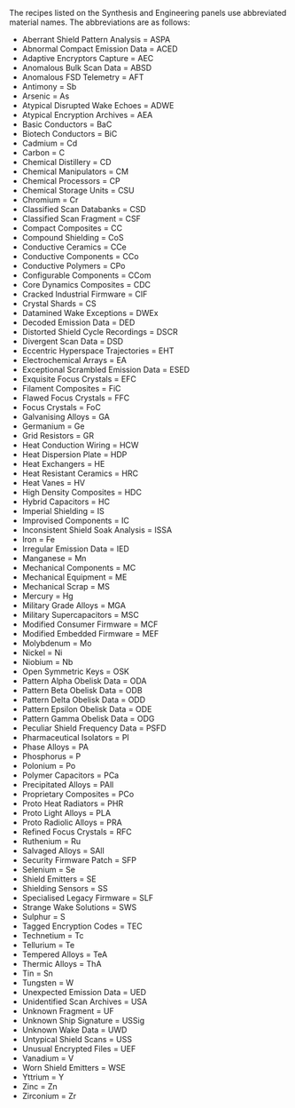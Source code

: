 The recipes listed on the Synthesis and Engineering panels use abbreviated material names.  The abbreviations are as follows:

 * Aberrant Shield Pattern Analysis = ASPA
 * Abnormal Compact Emission Data = ACED
 * Adaptive Encryptors Capture = AEC
 * Anomalous Bulk Scan Data = ABSD
 * Anomalous FSD Telemetry = AFT
 * Antimony = Sb
 * Arsenic = As
 * Atypical Disrupted Wake Echoes = ADWE
 * Atypical Encryption Archives = AEA
 * Basic Conductors = BaC
 * Biotech Conductors = BiC
 * Cadmium = Cd
 * Carbon = C
 * Chemical Distillery = CD
 * Chemical Manipulators = CM
 * Chemical Processors = CP
 * Chemical Storage Units = CSU
 * Chromium = Cr
 * Classified Scan Databanks = CSD
 * Classified Scan Fragment = CSF
 * Compact Composites = CC
 * Compound Shielding = CoS
 * Conductive Ceramics = CCe
 * Conductive Components = CCo
 * Conductive Polymers = CPo
 * Configurable Components = CCom
 * Core Dynamics Composites = CDC
 * Cracked Industrial Firmware = CIF
 * Crystal Shards = CS
 * Datamined Wake Exceptions = DWEx
 * Decoded Emission Data = DED
 * Distorted Shield Cycle Recordings = DSCR
 * Divergent Scan Data = DSD
 * Eccentric Hyperspace Trajectories = EHT
 * Electrochemical Arrays = EA
 * Exceptional Scrambled Emission Data = ESED
 * Exquisite Focus Crystals = EFC
 * Filament Composites = FiC
 * Flawed Focus Crystals = FFC
 * Focus Crystals = FoC
 * Galvanising Alloys = GA
 * Germanium = Ge
 * Grid Resistors = GR
 * Heat Conduction Wiring = HCW
 * Heat Dispersion Plate = HDP
 * Heat Exchangers = HE
 * Heat Resistant Ceramics = HRC
 * Heat Vanes = HV
 * High Density Composites = HDC
 * Hybrid Capacitors = HC
 * Imperial Shielding = IS
 * Improvised Components = IC
 * Inconsistent Shield Soak Analysis = ISSA
 * Iron = Fe
 * Irregular Emission Data = IED
 * Manganese = Mn
 * Mechanical Components = MC
 * Mechanical Equipment = ME
 * Mechanical Scrap = MS
 * Mercury = Hg
 * Military Grade Alloys = MGA
 * Military Supercapacitors = MSC
 * Modified Consumer Firmware = MCF
 * Modified Embedded Firmware = MEF
 * Molybdenum = Mo
 * Nickel = Ni
 * Niobium = Nb
 * Open Symmetric Keys = OSK
 * Pattern Alpha Obelisk Data = ODA
 * Pattern Beta Obelisk Data = ODB
 * Pattern Delta Obelisk Data = ODD
 * Pattern Epsilon Obelisk Data = ODE
 * Pattern Gamma Obelisk Data = ODG
 * Peculiar Shield Frequency Data = PSFD
 * Pharmaceutical Isolators = PI
 * Phase Alloys = PA
 * Phosphorus = P
 * Polonium = Po
 * Polymer Capacitors = PCa
 * Precipitated Alloys = PAll
 * Proprietary Composites = PCo
 * Proto Heat Radiators = PHR
 * Proto Light Alloys = PLA
 * Proto Radiolic Alloys = PRA
 * Refined Focus Crystals = RFC
 * Ruthenium = Ru
 * Salvaged Alloys = SAll
 * Security Firmware Patch = SFP
 * Selenium = Se
 * Shield Emitters = SE
 * Shielding Sensors = SS
 * Specialised Legacy Firmware = SLF
 * Strange Wake Solutions = SWS
 * Sulphur = S
 * Tagged Encryption Codes = TEC
 * Technetium = Tc
 * Tellurium = Te
 * Tempered Alloys = TeA
 * Thermic Alloys = ThA
 * Tin = Sn
 * Tungsten = W
 * Unexpected Emission Data = UED
 * Unidentified Scan Archives = USA
 * Unknown Fragment = UF
 * Unknown Ship Signature = USSig
 * Unknown Wake Data = UWD
 * Untypical Shield Scans = USS
 * Unusual Encrypted Files = UEF
 * Vanadium = V
 * Worn Shield Emitters = WSE
 * Yttrium = Y
 * Zinc = Zn
 * Zirconium = Zr

